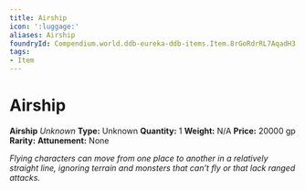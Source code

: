```yaml
---
title: Airship
icon: ':luggage:'
aliases: Airship
foundryId: Compendium.world.ddb-eureka-ddb-items.Item.8rGoRdrRL7AqadH3
tags:
- Item
---
```


# Airship

**Airship**
_Unknown_
**Type:** Unknown
**Quantity:** 1
**Weight:** N/A
**Price:** 20000 gp
**Rarity:** 
**Attunement:** None

*Flying characters can move from one place to another in a relatively straight line, ignoring terrain and monsters that can’t fly or that lack ranged attacks.*